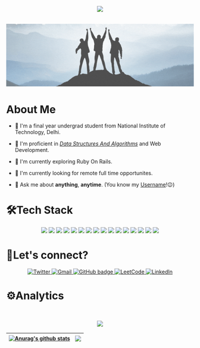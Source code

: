 <p align="center">
  <img src="https://readme-typing-svg.herokuapp.com?color=%23348AAD&size=17&center=true&lines=Hi%2C+My+name+is+Saurabh+Kumar;Welcome+to+my+GitHub+Profile" />
</p>

<h2 align="center"><img src="header.gif"></h2>

<!-- <p align="center">
 <img width="50pxpx" src="https://res.cloudinary.com/anuraghazra/image/upload/v1594908242/logo_ccswme.svg" align="center" alt="Github Readme Stats" />
</p> -->

<!-- <p align="center"> <img src="https://komarev.com/ghpvc/?username=asksaurabh&color=blue" alt="Saurabh Kumar"/> </p> -->


# About Me
-   🔭 I'm a final year undergrad student from National Institute of Technology, Delhi.

-   🌱 I'm proficient in _[Data Structures And Algorithms](https://leetcode.com/asksaurabh101/)_ and Web Development.
   
-   👯 I'm currently exploring Ruby On Rails.
   
-   🤔 I'm currently looking for remote full time opportunites.

-   💬 Ask me about **anything**, **anytime**. (You know my [Username](https://github.com/asksaurabh)!😉)

# 🛠Tech Stack
<p align="center">
 <img src="https://img.shields.io/badge/C-00599C?style=flat-square&logo=c&logoColor=white"/>
<img src="https://img.shields.io/badge/-java-E34A86?style=flat-square&logo=java"/>
<img src="https://img.shields.io/badge/-C++-00599C?style=flat-square&logo=c"/>
<img src="https://img.shields.io/badge/-HTML5-E34F26?style=flat-square&logo=html5&logoColor=white"/>
<img src="https://img.shields.io/badge/-CSS3-1572B6?style=flat-square&logo=css3"/>
<img src="https://img.shields.io/badge/-Bootstrap-563D7C?style=flat-square&logo=bootstrap"/>
<img src="https://img.shields.io/badge/-Heroku-430098?style=flat-square&logo=heroku"/>
<img src="https://img.shields.io/badge/-JavaScript-black?style=flat-square&logo=javascript"/>
<img src="https://img.shields.io/badge/-Nodejs-black?style=flat-square&logo=Node.js"/>
<img src="https://img.shields.io/badge/-React-black?style=flat-square&logo=react"/>
<img src="https://img.shields.io/badge/-MongoDB-black?style=flat-square&logo=mongodb"/>
<img src="https://img.shields.io/badge/-MySQL-black?style=flat-square&logo=mysql"/>
<img src="https://img.shields.io/badge/-Git-black?style=flat-square&logo=git"/>
<img src="https://img.shields.io/badge/-GitHub-black?style=flat-square&logo=github"/>
<img src="https://img.shields.io/badge/-Ruby-black?style=flat-square&logo=Ruby&logoColor=red">
<img src="https://img.shields.io/badge/-RubyOnRails-black?style=flat-square&logo=RubyOnRails&logoColor=red">
</p>

# 🤝Let's connect? 

<p align="center">
  <a href="https://twitter.com/asksaurabh101">
    <img src="https://img.shields.io/badge/-Twitter-blue?style=for-the-badge&logo=Twitter&logoColor=white&link=https://twitter.com/asksaurabh101" alt="Twitter" />
  </a>
  <a href="mailto: asksaurabh101@gmail.com">
    <img src="https://img.shields.io/badge/-Gmail-red?style=for-the-badge&logo=gmail&logoColor=white&link=mailto:asksaurabh101@gmail.com" alt="Gmail" />
  </a>
  <a href="https://github.com/asksaurabh">
    <img src="https://img.shields.io/badge/-Github-000?style=for-the-badge&logo=Github&logoColor=white&link=https://github.com/asksaurabh" alt="GitHub badge" />
  </a>
  <a href="https://leetcode.com/asksaurabh101/">
  <img src="https://img.shields.io/badge/-Leetcode-yellow?style=for-the-badge&logo=Leetcode&logoColor=white&link=https://leetcode.com/asksaurabh101/" alt="LeetCode" />
  <a href="https://www.linkedin.com/in/saurabh-kumar-aa89001ab/">
    <img src="https://img.shields.io/badge/-LinkedIn-blue?style=for-the-badge&logo=Linkedin&logoColor=white&link=https://www.linkedin.com/in/saurabh-kumar-aa89001ab/" alt="LinkedIn" />
  </a>
</p>

# ⚙️Analytics
<br>
<p align = "center">
 <img  src="https://github-readme-streak-stats.herokuapp.com/?user=asksaurabh&show_icons=true&locale=en&layout=compact&theme=tokyonight&line_height=0" />
</p>

| <a href="https://awesome-github-stats.azurewebsites.net/index.html??cardType=github&theme=tokyonight"><img align="center" src="https://awesome-github-stats.azurewebsites.net/user-stats/asksaurabh?cardType=github&theme=tokyonight" alt="Anurag's github stats" /></a> | <a href="https://github.com/anuraghazra/github-readme-stats"><img align="center" src="https://github-readme-stats.vercel.app/api/top-langs/?username=asksaurabh&&langs_count=8&layout=compact&theme=tokyonight&hide_border=true" /></a> |
| ------------- | ------------- |

<!-- # 👑GitHub Profile Trophy
<p align="center">
<a href="https://github.com/ryo-ma/github-profile-trophy"><img align="center" src="https://github-profile-trophy.vercel.app/?username=asksaurabh&margin-w=15&row=2&column=3&theme=matrix" /></a>
</p> -->

<!-- <p align = "center">
 <img src="https://activity-graph.herokuapp.com/graph?username=asksaurabh&theme=redical">
</p>  -->

<!-- <p align="center"> <img src="https://quotes-github-readme.vercel.app/api?type=horizontal&theme=tokyonight" alt="Saurabh Kumar"/> </p> -->
